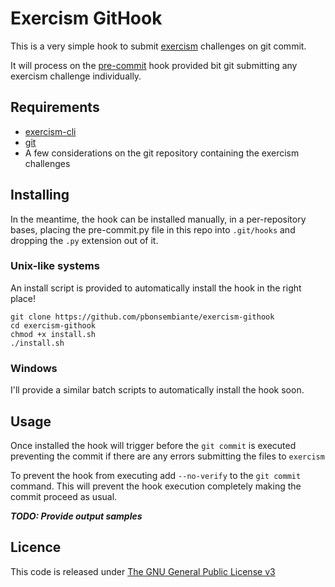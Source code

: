 # Exercism GitHook

This is a very simple hook to submit [exercism](http://exercism.io) challenges
on git commit.

It will process on the [pre-commit](https://git-scm.com/docs/githooks#_pre_commit)
hook provided bit git submitting any exercism challenge individually.

## Requirements

* [exercism-cli](http://exercism.io/clients/cli)
* [git](http://git-scm.com)
* A few considerations on the git repository containing the exercism challenges

## Installing

In the meantime, the hook can be installed manually, in a per-repository bases,
placing the pre-commit.py file in this repo into `.git/hooks` and dropping
the `.py` extension out of it.

### Unix-like systems

An install script is provided to automatically install the hook in the right place!

```
git clone https://github.com/pbonsembiante/exercism-githook
cd exercism-githook
chmod +x install.sh
./install.sh
```

### Windows

I'll provide a similar batch scripts to automatically install the hook soon.

## Usage

Once installed the hook will trigger before the `git commit` is executed
preventing the commit if there are any errors submitting the files to `exercism`

To prevent the hook from executing add `--no-verify` to the `git commit` command.
This will prevent the hook execution completely making the commit proceed as usual.


**_TODO: Provide output samples_**

## Licence

This code is released under [The GNU General Public License v3](./COPYING)
